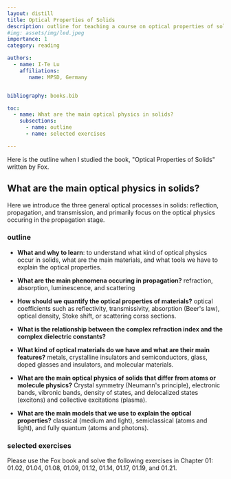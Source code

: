 ```yaml
---
layout: distill
title: Optical Properties of Solids
description: outline for teaching a course on optical properties of solids
#img: assets/img/led.jpeg
importance: 1
category: reading

authors:
  - name: I-Te Lu
    affiliations:
       name: MPSD, Germany


bibliography: books.bib

toc:
  - name: What are the main optical physics in solids?
    subsections: 
      - name: outline
      - name: selected exercises 

---
```


Here is the outline when I studied the book, "Optical Properties of Solids" written by Fox<d-cite key="fox2002optical"></d-cite>. 

## What are the main optical physics in solids? 
Here we introduce the three general optical processes in solids: reflection, propagation, and transmission, and primarily focus on the optical physics occuring in the propagation stage.  

### outline

* **What and why to learn**: to understand what kind of optical physics occur in solids, what are the main materials, and what tools we have to explain the optical properties.  

* **What are the main phenomena occuring in propagation?** refraction, absorption, luminescence, and scattering

* **How should we quantify the optical properties of materials?** optical coefficients such as reflectivity, transmissivity, absorption (Beer's law), optical density, Stoke shift, or scattering corss sections.

* **What is the relationship between the complex refraction index and the complex dielectric constants?** 

* **What kind of optical materials do we have and what are their main features?** metals, crystalline insulators and semiconductors, glass, doped glasses and insulators, and molecular materials. 

* **What are the main optical physics of solids that differ from atoms or molecule physics?** Crystal symmetry (Neumann's principle), electronic bands, vibronic bands, density of states, and delocalized states (excitons) and collective excitations (plasma). 

* **What are the main models that we use to explain the optical properties?** classical (medium and light), semiclassical (atoms and light), and fully quantum (atoms and photons).

### selected exercises 

Please use the Fox book <d-cite key="fox2002optical"></d-cite> and solve the following exercises in Chapter 01: 01.02, 01.04, 01.08, 01.09, 01.12, 01.14, 01.17, 01.19, and 01.21.

